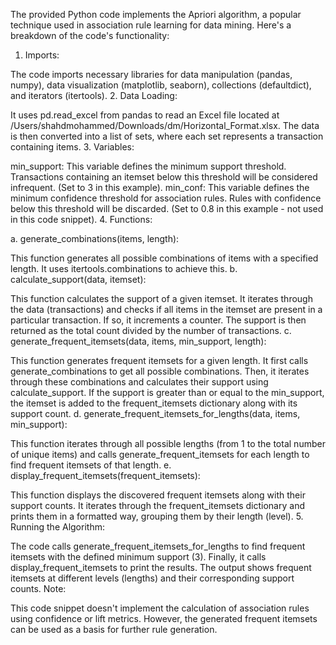 The provided Python code implements the Apriori algorithm, a popular technique used in association rule learning for data mining. Here's a breakdown of the code's functionality:

1. Imports:

The code imports necessary libraries for data manipulation (pandas, numpy), data visualization (matplotlib, seaborn), collections (defaultdict), and iterators (itertools).
2. Data Loading:

It uses pd.read_excel from pandas to read an Excel file located at /Users/shahdmohammed/Downloads/dm/Horizontal_Format.xlsx.
The data is then converted into a list of sets, where each set represents a transaction containing items.
3. Variables:

min_support: This variable defines the minimum support threshold. Transactions containing an itemset below this threshold will be considered infrequent. (Set to 3 in this example).
min_conf: This variable defines the minimum confidence threshold for association rules. Rules with confidence below this threshold will be discarded. (Set to 0.8 in this example - not used in this code snippet).
4. Functions:

a. generate_combinations(items, length):

This function generates all possible combinations of items with a specified length. It uses itertools.combinations to achieve this.
b. calculate_support(data, itemset):

This function calculates the support of a given itemset. It iterates through the data (transactions) and checks if all items in the itemset are present in a particular transaction. If so, it increments a counter. The support is then returned as the total count divided by the number of transactions.
c. generate_frequent_itemsets(data, items, min_support, length):

This function generates frequent itemsets for a given length. It first calls generate_combinations to get all possible combinations. Then, it iterates through these combinations and calculates their support using calculate_support. If the support is greater than or equal to the min_support, the itemset is added to the frequent_itemsets dictionary along with its support count.
d. generate_frequent_itemsets_for_lengths(data, items, min_support):

This function iterates through all possible lengths (from 1 to the total number of unique items) and calls generate_frequent_itemsets for each length to find frequent itemsets of that length.
e. display_frequent_itemsets(frequent_itemsets):

This function displays the discovered frequent itemsets along with their support counts. It iterates through the frequent_itemsets dictionary and prints them in a formatted way, grouping them by their length (level).
5. Running the Algorithm:

The code calls generate_frequent_itemsets_for_lengths to find frequent itemsets with the defined minimum support (3).
Finally, it calls display_frequent_itemsets to print the results. The output shows frequent itemsets at different levels (lengths) and their corresponding support counts.
Note:

This code snippet doesn't implement the calculation of association rules using confidence or lift metrics. However, the generated frequent itemsets can be used as a basis for further rule generation.
